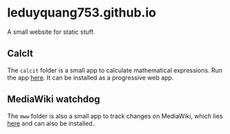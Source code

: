# leduyquang753.github.io
A small website for static stuff.

## CalcIt
The `calcit` folder is a small app to calculate mathematical expressions. Run the app [here](https://leduyquang753.github.io/calcit/). It can be installed as a progressive web app.

## MediaWiki watchdog
The `mww` folder is also a small app to track changes on MediaWiki, which lies [here](https://leduyquang753.github.io/mww/index.html) and can also be installed.
